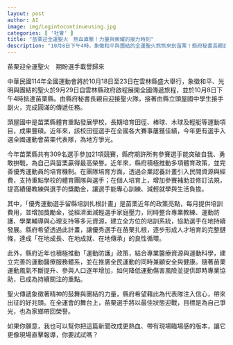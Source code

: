 ```yaml
---
layout: post
author: AI
image: img/Logintocontinueusing.jpg
categories: [ '社會' ]
title: "苗栗迎全運聖火　熱血直擊！力量與榮耀的接力時刻"  
description: "10月8日下午4時，象徵和平與團結的全運聖火熊熊來到苗栗！縣府秘書長親自迎接，頭屋國中選手接手副火，如同戰士般完成傳遞任務。這所體育名校長年培育田徑、棒球、木球、輕艇精英，今年更有代表隊選手衝擊榮耀。全縣309名選手將在雲林展開21項競賽的熱血廝殺，背後有縣府企業認養、獎勵金加碼、全方位培訓系統與運動防護政策加持。現場歡呼聲與鼓掌聲交織，聖火不只是火焰，更是苗栗選手的戰鬥號令——他們要用汗水在全運會舞台上為自己、為家鄉燒出最高的光芒！"  "
---
```

苗栗迎全運聖火　期盼選手載譽歸來  

中華民國114年全國運動會將於10月18日至23日在雲林縣盛大舉行，象徵和平、光明與團結的聖火於9月29日自雲林縣政府啟程展開全國傳遞旅程，並於10月8日下午4時抵達苗栗縣。由縣府秘書長親自迎接聖火隊，接著由縣立頭屋國中學生接手副火，完成圓滿的傳遞任務。  

頭屋國中是苗栗縣體育重點發展學校，長期培育田徑、棒球、木球及輕艇等運動項目，成果豐碩。近年來，該校田徑選手在全國各大賽事屢獲佳績，今年更有選手入選全國運動會苗栗代表隊，為地方爭光。  

今年苗栗縣共有309名選手參加21項競賽，縣府期許所有參賽選手能突破自我、勇敢拚戰，為自己與苗栗贏得最高榮譽。近年來，縣府積極推動多項體育政策，並完善優秀運動員的培育機制。在團隊培育方面，透過企業認養計畫引入民間資源與經費，支持重點學校的體育團隊與選手；在個人培育上，增加參賽補助並修訂法規，提高績優教練與選手的獎勵金，讓選手能專心訓練、減輕就學與生活負擔。  

其中，「優秀運動選手留縣培訓扎根計畫」是苗栗近年的政策亮點，每月提供培訓費用，並增加獎勵金，從經濟面減輕選手家庭壓力，同時整合專業教練、運動防護、學業輔導與心理支持等多元資源，建立全方位的培訓系統，協助選手在地持續發展。縣府希望透過此計畫，讓優秀選手在苗栗扎根，逐步形成人才培育的完整鏈條，達成「在地成長、在地成就、在地傳承」的良性循環。  

此外，縣府近年也積極推動「運動防護」政策，結合專業醫療資源與運動科學，建立完善的運動醫療服務體系，並在推廣全民運動的同時兼顧安全與健康。隨著苗栗運動風氣不斷提升、參與人口逐年增加，如何降低運動傷害風險並提供即時專業協助，已成為持續關注的重點。  

聖火傳遞象徵著精神的鼓舞與團結的力量，縣府希望藉此為代表隊注入信心，帶來出征的好兆頭。在全運會的舞台上，苗栗選手將以最佳狀態迎戰，目標是為自己爭光，也為家鄉帶回榮譽。  



如果你願意，我也可以幫你把這篇新聞改成更熱血、帶有現場臨場感的版本，讓它更像現場直擊報導，你要試試嗎？